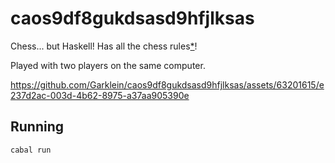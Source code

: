 # caos9df8gukdsasd9hfjlksas

Chess... but Haskell! Has all the chess rules[*](https://github.com/Garklein/caos9df8gukdsasd9hfjlksas/blob/main/app/Main.hs#L342)!

Played with two players on the same computer.



https://github.com/Garklein/caos9df8gukdsasd9hfjlksas/assets/63201615/e237d2ac-003d-4b62-8975-a37aa905390e



## Running
```
cabal run
```
